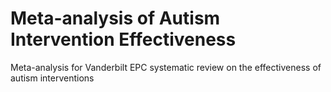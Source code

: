 # Meta-analysis of Autism Intervention Effectiveness

Meta-analysis for Vanderbilt EPC systematic review on the effectiveness of autism interventions
